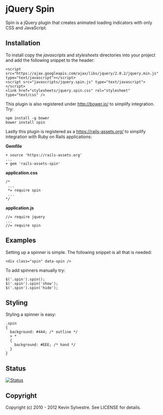 # jQuery Spin

Spin is a jQuery plugin that creates animated loading indicators with only CSS and JavaScript.

## Installation

To install copy the *javascripts* and *stylesheets* directories into your project and add the following snippet to the header:

    <script src="https://ajax.googleapis.com/ajax/libs/jquery/2.0.2/jquery.min.js" type="text/javascript"></script>
    <script src="javascripts/jquery.spin.js" type="text/javascript"></script>
    <link href="stylesheets/jquery.spin.css" rel="stylesheet" type="text/css" />

This plugin is also registered under http://bower.io/ to simplify integration. Try:

    npm install -g bower
    bower install spin

Lastly this plugin is registered as a https://rails-assets.org/ to simplify integration with Ruby on Rails applications:

**Gemfile**

    + source 'https://rails-assets.org'
    ...
    + gem 'rails-assets-spin'

**application.css**

    /*
     ...
     *= require spin
     ...
    */

**application.js**

    //= require jquery
    ...
    //= require spin

## Examples

Setting up a spinner is simple. The following snippet is all that is needed:

    <div class="spin" data-spin />

To add spinners manually try:

    $('.spin').spin();
    $('.spin').spin('show');
    $('.spin').spin('hide');

## Styling
    
Styling a spinner is easy:

    .spin
    {
      background: #444; /* outline */
      > *
      {
        background: #EEE; /* hand */
      }
    }

## Status

[![Status](https://travis-ci.org/ksylvest/jquery-spin.png)](https://travis-ci.org/ksylvest/jquery-spin)

## Copyright

Copyright (c) 2010 - 2012 Kevin Sylvestre. See LICENSE for details.
